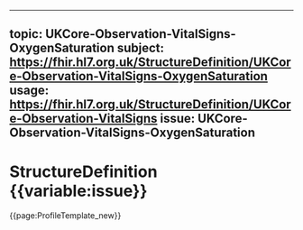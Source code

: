 
---
topic: UKCore-Observation-VitalSigns-OxygenSaturation
subject: https://fhir.hl7.org.uk/StructureDefinition/UKCore-Observation-VitalSigns-OxygenSaturation
usage: https://fhir.hl7.org.uk/StructureDefinition/UKCore-Observation-VitalSigns
issue: UKCore-Observation-VitalSigns-OxygenSaturation
---
              
# StructureDefinition {{variable:issue}}

<nocheck>
{{page:ProfileTemplate_new}}
</nocheck>

